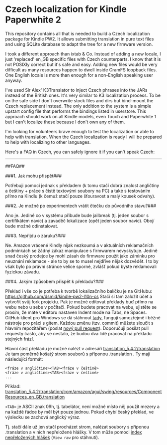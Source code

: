 Czech localization for Kindle Paperwhite 2
============================================

This repository contains all that is needed to build a Czech localization package for Kindle PW2.
It allows submitting translation in pure text files and using SQLite database to adapt the tree for a new
firmware version.

I took a different approach than ixtab & Co.
Instead of adding a new locale, I just 'replaced' en_GB specific files with Czech counterparts.
I know that it is not POSIXly correct but it's safe and easy. Adding new files would be very difficult as
many resources happen to dwell inside CramFS loopback files. One English locale is more than enough for a
non-English speaking user anyway.

I've used Sir Alex' K3Translator to inject Czech phrases into the JARs instead of the British ones. It's
very similar to K3 localization process.
To be on the safe side I don't overwrite stock files and dirs but bind-mount the Czech replacement instead.
The only addition to the system is a simple upstart config file that performs the bindings listed in
userstore.
This approach should work on all Kindle models, even Touch and Paperwhite 1 but I can't localize these
because I don't own any of them.

I'm looking for volunteers brave enough to test the localization or able to help with translation.
When the Czech localization is ready I will be prepared to help with localizing to other languages.


Here's a FAQ in Czech, you can safely ignore it if you can't speak Czech:

----

##FAQ##

###1. Jak mohu přispět###

Potřebuji pomoci jednak s překladem (k tomu stačí dobrá znalost angličtiny a češtiny + práce s čistě textovými soubory na PC) a také s testováním přímo na Kindlu (k čemuž stačí pouze šťouravost a malý kousek odvahy).


###2. Je možné po experimentech vrátit čtečku do původního stavu?###

Ano je. Jediné co v systému přibude bude jailbreak (tj. jeden soubor s certifikátem navíc) a zavaděč lokalizace (opět jeden soubor navíc).
Obojí bude možné odinstalovat.


###3. Nepřijdu o záruku?###

Ne. Amazon vrácené Kindly nijak nezkoumá a v aktuálních reklamačních podmínkách se žádný zákaz manipulace s firmwarem nevyskytuje.
Jedině snad český prodejce by mohl zásah do firmware použít jako záminku pro neuznání reklamace - ale to by se to musel nejdříve nějak dozvědět. I to by však bylo po právní stránce velice sporné, zvlášť pokud byste reklamovali fyzickou závadu.


###4. Jakým způsobem přispět k překladu?###

Překlad i vše co je potřeba k tvorbě lokalizačního balíčku je na GitHubu: https://github.com/dsmid/kindle-pw2-l10n-cs
Stačí si tam založit účet a vytvořit svůj fork projektu. Pak je možné editovat překlady buď přímo na webu nebo u sebe v počítači.
Pokud budete pracovat na webu, ujistěte se prosím, že máte v editoru nastaven Indent mode na Tabs, ne Spaces.
GitHub klient pro Windows se dá stáhnout [tady](http://windows.github.com/), fungují samozřejmě i běžné nástroje pro práci s gitem.
Každou změnu (tzv. commit) můžete sloučit s hlavním repozitářem (poslat [nový pull request](https://github.com/dsmid/kindle-pw2-l10n-cs/pulls)). Doporučuji posílat pull requesty často, aby se nestalo, že budou dva lidé pracovat na překladu stejných frází.

Hlavní část překladu je možné nalézt v adresáři [translation_5.4.2/translation](translation_5.4.2/translation)
Je tam poměrně košatý strom souborů s příponou .translation .
Ty mají následující formát:

```
<fráze v angličtine><TAB><fráze v češtině>
<fráze v angličtine><TAB><fráze v češtině>
...
```

Příklad: [translation_5.4.2/translation/com/amazon/agui/swing/resources/ComponentResources_en_GB.translation](translation_5.4.2/translation/com/amazon/agui/swing/resources/ComponentResources_en_GB.translation)

```<TAB>``` je ASCII znak 09h, tj. tabelátor, není možné místo něj použít mezery a na každé řádce by měl být pouze jednou. Pokud chybí český překlad, ve výsledku se zachová anglický výraz.

Tj. stačí dále už jen stačí procházet strom, nalézat soubory s příponou .translation a v nich nepřeložené hlášky.
V tom může pomoci [index nepřeložených hlášek](translation_5.4.2/translation_unfinished/nottranslated.zip) (```View raw``` pro stáhnutí).
